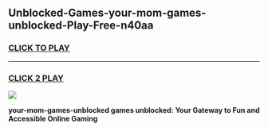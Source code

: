 
## Unblocked-Games-your-mom-games-unblocked-Play-Free-n40aa
<h3>
<a href="https://premium76.site?title=your-mom-games-unblocked&ref=21A">CLICK TO PLAY</a></h3>
<hr>

<h3>
<a href="https://premium76.site?title=your-mom-games-unblocked&ref=21A">CLICK 2 PLAY</a>
  
</h3>

<a href="https://premium76.site?title=your-mom-games-unblocked&ref=21A"><img src="https://clearcache.store/games.png"></a>


**your-mom-games-unblocked games unblocked: Your Gateway to Fun and Accessible Online Gaming**
